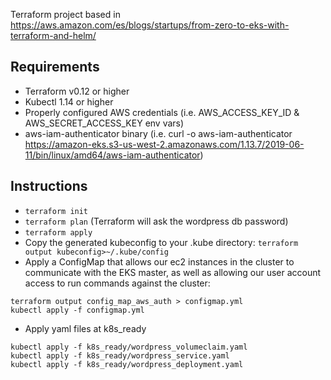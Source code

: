 Terraform project based in https://aws.amazon.com/es/blogs/startups/from-zero-to-eks-with-terraform-and-helm/

## Requirements ##

* Terraform v0.12 or higher
* Kubectl 1.14 or higher
* Properly configured AWS credentials (i.e. AWS_ACCESS_KEY_ID & AWS_SECRET_ACCESS_KEY env vars)
* aws-iam-authenticator binary (i.e. curl -o aws-iam-authenticator https://amazon-eks.s3-us-west-2.amazonaws.com/1.13.7/2019-06-11/bin/linux/amd64/aws-iam-authenticator)

## Instructions ##

* `terraform init`
* `terraform plan` (Terraform will ask the wordpress db password)
* `terraform apply`
* Copy the generated kubeconfig to your .kube directory: `terraform output kubeconfig>~/.kube/config`
* Apply a ConfigMap that allows our ec2 instances in the cluster to communicate with the EKS master, as well as allowing our user account access to run commands against the cluster:
```
terraform output config_map_aws_auth > configmap.yml
kubectl apply -f configmap.yml
```
* Apply yaml files at k8s_ready
```
kubectl apply -f k8s_ready/wordpress_volumeclaim.yaml
kubectl apply -f k8s_ready/wordpress_service.yaml
kubectl apply -f k8s_ready/wordpress_deployment.yaml
```
